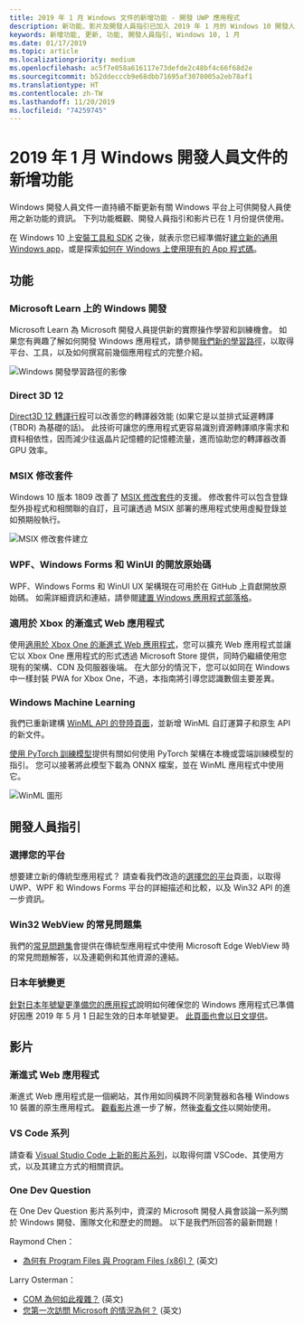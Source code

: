```yaml
---
title: 2019 年 1 月 Windows 文件的新增功能 - 開發 UWP 應用程式
description: 新功能、影片及開發人員指引已加入 2019 年 1 月的 Windows 10 開發人員文件中
keywords: 新增功能, 更新, 功能, 開發人員指引, Windows 10, 1 月
ms.date: 01/17/2019
ms.topic: article
ms.localizationpriority: medium
ms.openlocfilehash: ac5f7e058a616117e73defde2c48bf4c66f68d2e
ms.sourcegitcommit: b52ddecccb9e68dbb71695af3078005a2eb78af1
ms.translationtype: HT
ms.contentlocale: zh-TW
ms.lasthandoff: 11/20/2019
ms.locfileid: "74259745"
---
```

# <a name="whats-new-in-the-windows-developer-docs-in-january-2019"></a>2019 年 1 月 Windows 開發人員文件的新增功能

Windows 開發人員文件一直持續不斷更新有關 Windows 平台上可供開發人員使用之新功能的資訊。 下列功能概觀、開發人員指引和影片已在 1 月份提供使用。

在 Windows 10 上[安裝工具和 SDK](https://developer.microsoft.com/windows/downloads#_blank) 之後，就表示您已經準備好[建立新的通用 Windows app](../get-started/create-uwp-apps.md)，或是探索[如何在 Windows 上使用現有的 App 程式碼](../porting/index.md)。

## <a name="features"></a>功能

### <a name="windows-development-on-microsoft-learn"></a>Microsoft Learn 上的 Windows 開發

Microsoft Learn 為 Microsoft 開發人員提供新的實際操作學習和訓練機會。 如果您有興趣了解如何開發 Windows 應用程式，請參閱[我們新的學習路徑](https://docs.microsoft.com/learn/paths/develop-windows10-apps/)，以取得平台、工具，以及如何撰寫前幾個應用程式的完整介紹。

![Windows 開發學習路徑的影像](images/windows-learn.png)

### <a name="direct-3d-12"></a>Direct 3D 12

[Direct3D 12 轉譯行程](/windows/desktop/direct3d12/direct3d-12-render-passes)可以改善您的轉譯器效能 (如果它是以並排式延遲轉譯 (TBDR) 為基礎的話)。 此技術可讓您的應用程式更容易識別資源轉譯順序需求和資料相依性，因而減少往返晶片記憶體的記憶體流量，進而協助您的轉譯器改善 GPU 效率。

### <a name="msix-modification-packages"></a>MSIX 修改套件

Windows 10 版本 1809 改善了 [MSIX 修改套件](https://docs.microsoft.com/windows/msix/modification-package-1809-update)的支援。 修改套件可以包含登錄型外掛程式和相關聯的自訂，且可讓透過 MSIX 部署的應用程式使用虛擬登錄並如預期般執行。

![MSIX 修改套件建立](images/msix-modification-package.png)

### <a name="open-source-of-wpf-windows-forms-and-winui"></a>WPF、Windows Forms 和 WinUI 的開放原始碼

WPF、Windows Forms 和 WinUI UX 架構現在可用於在 GitHub 上貢獻開放原始碼。 如需詳細資訊和連結，請參閱[建置 Windows 應用程式部落格](https://blogs.windows.com/buildingapps/2018/12/04/announcing-open-source-of-wpf-windows-forms-and-winui-at-microsoft-connect-2018/#OKZjJs1VVTrMMtkL.97)。

### <a name="progressive-web-apps-for-xbox"></a>適用於 Xbox 的漸進式 Web 應用程式

使用[適用於 Xbox One 的漸進式 Web 應用程式](https://docs.microsoft.com/microsoft-edge/progressive-web-apps/xbox-considerations)，您可以擴充 Web 應用程式並讓它以 Xbox One 應用程式的形式透過 Microsoft Store 提供，同時仍繼續使用您現有的架構、CDN 及伺服器後端。 在大部分的情況下，您可以如同在 Windows 中一樣封裝 PWA for Xbox One，不過，本指南將引導您認識數個主要差異。

### <a name="windows-machine-learning"></a>Windows Machine Learning

我們已重新建構 [WinML API 的登陸頁面](https://docs.microsoft.com/windows/ai/api-reference)，並新增 WinML 自訂運算子和原生 API 的新文件。

[使用 PyTorch 訓練模型](https://docs.microsoft.com/windows/ai/train-model-pytorch)提供有關如何使用 PyTorch 架構在本機或雲端訓練模型的指引。 您可以接著將此模型下載為 ONNX 檔案，並在 WinML 應用程式中使用它。

![WinML 圖形](images/winml-graphic.png)

## <a name="developer-guidance"></a>開發人員指引

### <a name="choose-your-platform"></a>選擇您的平台

想要建立新的傳統型應用程式？ 請查看我們改造的[選擇您的平台](https://docs.microsoft.com/windows/desktop/choose-your-technology)頁面，以取得 UWP、WPF 和 Windows Forms 平台的詳細描述和比較，以及 Win32 API 的進一步資訊。

### <a name="faqs-on-win32-webview"></a>Win32 WebView 的常見問題集

我們的[常見問題集](https://docs.microsoft.com/windows/communitytoolkit/controls/wpf-winforms/webview#frequently-asked-questions-faqs)會提供在傳統型應用程式中使用 Microsoft Edge WebView 時的常見問題解答，以及連範例和其他資源的連結。

### <a name="japanese-era-change"></a>日本年號變更

[針對日本年號變更準備您的應用程式](../design/globalizing/japanese-era-change.md)說明如何確保您的 Windows 應用程式已準備好因應 2019 年 5 月 1 日起生效的日本年號變更。 [此頁面也會以日文提供](https://docs.microsoft.com/ja-jp/windows/uwp/design/globalizing/japanese-era-change)。

## <a name="videos"></a>影片

### <a name="progressive-web-apps"></a>漸進式 Web 應用程式

漸進式 Web 應用程式是一個網站，其作用如同橫跨不同瀏覽器和各種 Windows 10 裝置的原生應用程式。 [觀看影片](https://youtu.be/ugAewC3308Y)進一步了解，然後[查看文件](https://developer.microsoft.com/windows/pwa)以開始使用。

### <a name="vs-code-series"></a>VS Code 系列

請查看 [Visual Studio Code 上新的影片系列](https://www.youtube.com/playlist?list=PLlrxD0HtieHjQX77y-0sWH9IZBTmv1tTx)，以取得何謂 VSCode、其使用方式，以及其建立方式的相關資訊。

### <a name="one-dev-question"></a>One Dev Question

在 One Dev Question 影片系列中，資深的 Microsoft 開發人員會談論一系列關於 Windows 開發、團隊文化和歷史的問題。 以下是我們所回答的最新問題！

Raymond Chen：

* [為何有 Program Files 與 Program Files (x86)？](https://youtu.be/N7o9eJpFYco) (英文)

Larry Osterman：

* [COM 為何如此複雜？](https://youtu.be/-gkXAV-StVA ) (英文)
* [您第一次訪問 Microsoft 的情況為何？](https://youtu.be/qRb6otsHG5c) (英文)
